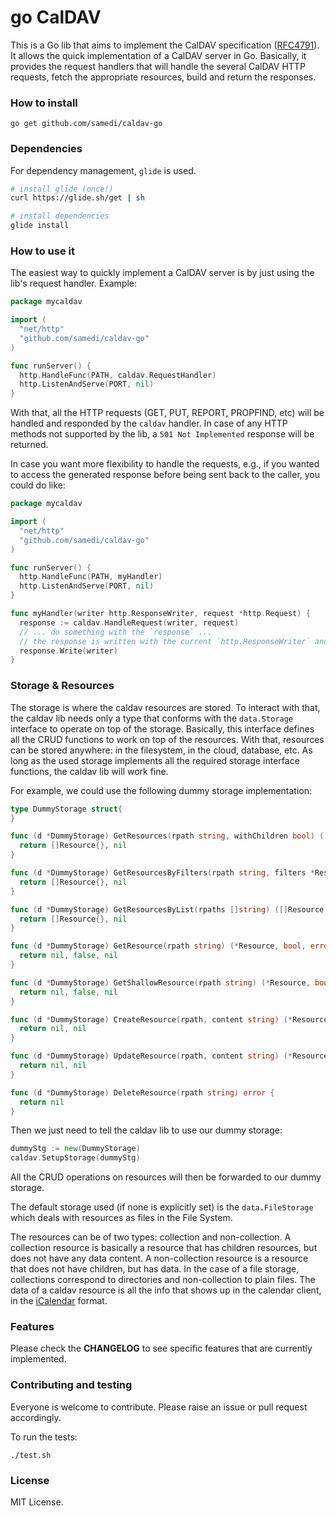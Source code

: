 # go CalDAV

This is a Go lib that aims to implement the CalDAV specification ([RFC4791]). It allows the quick implementation of a CalDAV server in Go. Basically, it provides the request handlers that will handle the several CalDAV HTTP requests, fetch the appropriate resources, build and return the responses.

### How to install

```
go get github.com/samedi/caldav-go
```

### Dependencies

For dependency management, `glide` is used.

```bash
# install glide (once!)
curl https://glide.sh/get | sh

# install dependencies
glide install
```

### How to use it

The easiest way to quickly implement a CalDAV server is by just using the lib's request handler. Example:

```go
package mycaldav

import (
  "net/http"
  "github.com/samedi/caldav-go"
)

func runServer() {
  http.HandleFunc(PATH, caldav.RequestHandler)
  http.ListenAndServe(PORT, nil)
}
```

With that, all the HTTP requests (GET, PUT, REPORT, PROPFIND, etc) will be handled and responded by the `caldav` handler. In case of any HTTP methods not supported by the lib, a `501 Not Implemented` response will be returned.

In case you want more flexibility to handle the requests, e.g., if you wanted to access the generated response before being sent back to the caller, you could do like:

```go
package mycaldav

import (
  "net/http"
  "github.com/samedi/caldav-go"
)

func runServer() {
  http.HandleFunc(PATH, myHandler)
  http.ListenAndServe(PORT, nil)
}

func myHandler(writer http.ResponseWriter, request *http.Request) {
  response := caldav.HandleRequest(writer, request)
  // ... do something with the `response` ...
  // the response is written with the current `http.ResponseWriter` and ready to be sent back
  response.Write(writer)
}
```

### Storage & Resources

The storage is where the caldav resources are stored. To interact with that, the caldav lib needs only a type that conforms with the  `data.Storage` interface to operate on top of the storage. Basically, this interface defines all the CRUD functions to work on top of the resources. With that, resources can be stored anywhere: in the filesystem, in the cloud, database, etc. As long as the used storage implements all the required storage interface functions, the caldav lib will work fine.

For example, we could use the following dummy storage implementation:

```go
type DummyStorage struct{
}

func (d *DummyStorage) GetResources(rpath string, withChildren bool) ([]Resource, error) {
  return []Resource{}, nil
}

func (d *DummyStorage) GetResourcesByFilters(rpath string, filters *ResourceFilter) ([]Resource, error) {
  return []Resource{}, nil
}

func (d *DummyStorage) GetResourcesByList(rpaths []string) ([]Resource, error) {
  return []Resource{}, nil
}

func (d *DummyStorage) GetResource(rpath string) (*Resource, bool, error) {
  return nil, false, nil
}

func (d *DummyStorage) GetShallowResource(rpath string) (*Resource, bool, error) {
  return nil, false, nil
}

func (d *DummyStorage) CreateResource(rpath, content string) (*Resource, error) {
  return nil, nil
}

func (d *DummyStorage) UpdateResource(rpath, content string) (*Resource, error) {
  return nil, nil
}

func (d *DummyStorage) DeleteResource(rpath string) error {
  return nil
}
```

Then we just need to tell the caldav lib to use our dummy storage:

```go
dummyStg := new(DummyStorage)
caldav.SetupStorage(dummyStg)
```

All the CRUD operations on resources will then be forwarded to our dummy storage.

The default storage used (if none is explicitly set) is the `data.FileStorage` which deals with resources as files in the File System.

The resources can be of two types: collection and non-collection. A collection resource is basically a resource that has children resources, but does not have any data content. A non-collection resource is a resource that does not have children, but has data. In the case of a file storage, collections correspond to directories and non-collection to plain files. The data of a caldav resource is all the info that shows up in the calendar client, in the [iCalendar](https://en.wikipedia.org/wiki/ICalendar) format.

### Features

Please check the **CHANGELOG** to see specific features that are currently implemented.

### Contributing and testing

Everyone is welcome to contribute. Please raise an issue or pull request accordingly.

To run the tests:

```
./test.sh
```

### License

MIT License.

[RFC4791]: https://tools.ietf.org/html/rfc4791
